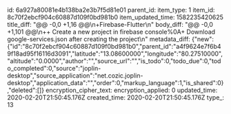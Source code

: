 id: 6a927a80081e4b138ba2e3b7f5d81e01
parent_id: 
item_type: 1
item_id: 8c70f2ebcf904c60887d109f0bd981b0
item_updated_time: 1582235420625
title_diff: "@@ -0,0 +1,16 @@\n+Firebase-Flutter\n"
body_diff: "@@ -0,0 +1,101 @@\n++ Create a new project in firebase console%0A+ Download google-services.json after creating the project\n"
metadata_diff: {"new":{"id":"8c70f2ebcf904c60887d109f0bd981b0","parent_id":"a4f9624e7f6b49f18ad95f16116d3091","latitude":"13.08600000","longitude":"80.27510000","altitude":"0.0000","author":"","source_url":"","is_todo":0,"todo_due":0,"todo_completed":0,"source":"joplin-desktop","source_application":"net.cozic.joplin-desktop","application_data":"","order":0,"markup_language":1,"is_shared":0},"deleted":[]}
encryption_cipher_text: 
encryption_applied: 0
updated_time: 2020-02-20T21:50:45.176Z
created_time: 2020-02-20T21:50:45.176Z
type_: 13